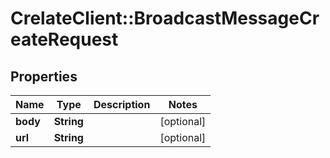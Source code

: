 # CrelateClient::BroadcastMessageCreateRequest

## Properties
Name | Type | Description | Notes
------------ | ------------- | ------------- | -------------
**body** | **String** |  | [optional] 
**url** | **String** |  | [optional] 


